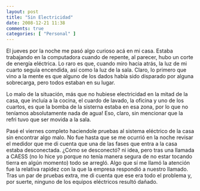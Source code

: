 ```yaml
---
layout: post
title: "Sin Electricidad"
date: 2008-12-21 11:38
comments: true
categories: [ "Personal" ]
---
```


El jueves por la noche me pasó algo curioso acá en mi casa. Estaba trabajando en la computadora 
cuando de repente, al parecer, hubo un corte de energía eléctrica. Lo raro es que, cuando miro 
hacia atrás, la luz de mi cuarto seguía encendida, así como la luz de la sala. Claro, lo primero 
que vino a la mente es que alguno de los dados había sido disparado por alguna sobrecarga, pero 
todos estaban en su lugar.

Lo malo de la situación, más que no hubiese electricidad en la mitad de la casa, que incluía a la 
cocina, el cuardo de lavado, la oficina y uno de los cuartos, es que la bomba de la sisterna estaba 
en esa zona, por lo que no teníamos absolutamente nada de agua! Eso, claro, sin mencionar que la 
refri tuvo que ser movida a la sala.

Pasé el viernes completo haciendole pruebas al sistema eléctrico de la casa sin encontrar algo malo. 
No fue hasta que se me ocurrió en la noche revisar el medidor que me di cuenta que una de las fases 
que entra a la casa estaba desconectada. ¿Cómo se desconectó? ni idea, pero tras una llamada a CAESS 
(no lo hice yo porque no tenía manera segura de no estar tocando tierra en algún momento) todo se 
arregló. Algo que sí me llamó la atención fue la relativa rapidez con la que la empresa respondió a 
nuestro llamado. Tras un par de pruebas extra, me di cuenta que ese era todo el problema y, por suerte, 
ninguno de los equipos eléctricos resultó dañado.